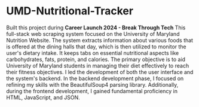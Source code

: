 # UMD-Nutritional-Tracker
Built this project during **Career Launch 2024 - Break Through Tech**
This full-stack web scraping system focused on the University of Maryland Nutrition Website. The system extracts information about various foods that is offered at the dining halls that day, which is then utilized to monitor the user's dietary intake. It keeps tabs on essential nutritional aspects like carbohydrates, fats, protein, and calories. The primary objective is to aid University of Maryland students in managing their diet effectively to reach their fitness objectives. I led the development of both the user interface and the system's backend. In the backend development phase, I focused on refining my skills with the BeautifulSoup4 parsing library. Additionally, during the frontend development, I gained fundamental proficiency in HTML, JavaScript, and JSON.
